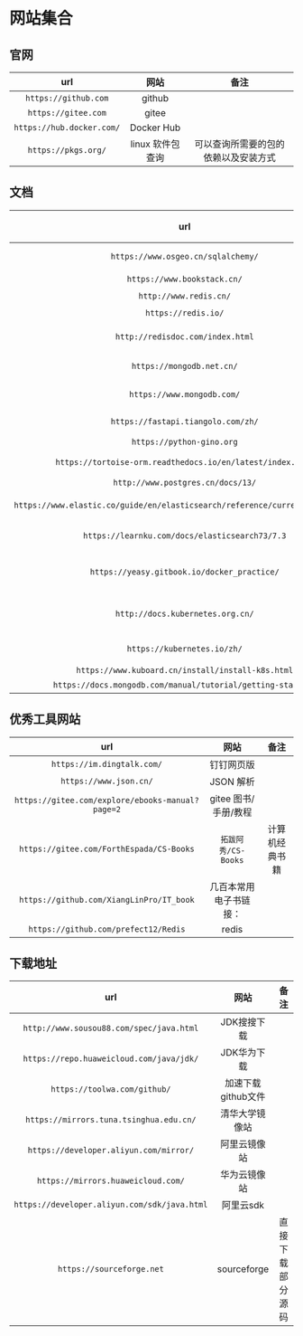 # 网站集合

## 官网

| url | 网站 | 备注 |
| :-: | :-: | :-: |
| `https://github.com` | github |  |
| `https://gitee.com` | gitee |  |
| `https://hub.docker.com/` | Docker Hub |  |
| `https://pkgs.org/` | linux 软件包查询 | 可以查询所需要的包的依赖以及安装方式 |

## 文档

| url | 网站 | 备注 |
| :-: | :-: | :-: |
| `https://www.osgeo.cn/sqlalchemy/` | sqlalchemy 文档 |  |
| `https://www.bookstack.cn/` | 书栈网 |  |
| `http://www.redis.cn/` | Redis 中文 |  |
| `https://redis.io/` | Redis 英文 |  |
| `http://redisdoc.com/index.html` | Redis命令使用文档 |  |
| `https://mongodb.net.cn/` | MongoDB中文网 |  |
| `https://www.mongodb.com/` | MongoDB官网 |  |
| `https://fastapi.tiangolo.com/zh/` | fastapi docs |  |
| `https://python-gino.org` | gino |  |
| `https://tortoise-orm.readthedocs.io/en/latest/index.html` | tortoise-orm |
| `http://www.postgres.cn/docs/13/` | pgsql |  |
| `https://www.elastic.co/guide/en/elasticsearch/reference/current/index.html` | ES 7.12 文档 |
| `https://learnku.com/docs/elasticsearch73/7.3` | ES 中文7.3文档 |
| `https://yeasy.gitbook.io/docker_practice/` | Docker -- 从入门到实践 |
| `http://docs.kubernetes.org.cn/` | Kubernetes 中文社区中文文档 |
| `https://kubernetes.io/zh/` | Kubernets 官网 |
| `https://www.kuboard.cn/install/install-k8s.html` | kuboard |
| `https://docs.mongodb.com/manual/tutorial/getting-started/` | mongo |

## 优秀工具网站

| url | 网站 | 备注 |
| :-: | :-: | :-: |
| `https://im.dingtalk.com/` | 钉钉网页版 |  |
| `https://www.json.cn/` | JSON 解析 | |
| `https://gitee.com/explore/ebooks-manual?page=2` | gitee 图书/手册/教程 |  |
| `https://gitee.com/ForthEspada/CS-Books` | `拓跋阿秀/CS-Books` | 计算机经典书籍 |
| `https://github.com/XiangLinPro/IT_book` | 几百本常用电子书链接： |  |
| `https://github.com/prefect12/Redis` | redis |  |

## 下载地址

| url | 网站 | 备注 |
| :-: | :-: | :-: |
| `http://www.sousou88.com/spec/java.html` | JDK搜搜下载 |  |
| `https://repo.huaweicloud.com/java/jdk/` | JDK华为下载 |  |
| `https://toolwa.com/github/` | 加速下载github文件 |
| `https://mirrors.tuna.tsinghua.edu.cn/` | 清华大学镜像站 |  |
| `https://developer.aliyun.com/mirror/` | 阿里云镜像站 |  |
| `https://mirrors.huaweicloud.com/` | 华为云镜像站 |  |
| `https://developer.aliyun.com/sdk/java.html` | 阿里云sdk |  |
| `https://sourceforge.net` | sourceforge | 直接下载部分源码 |
